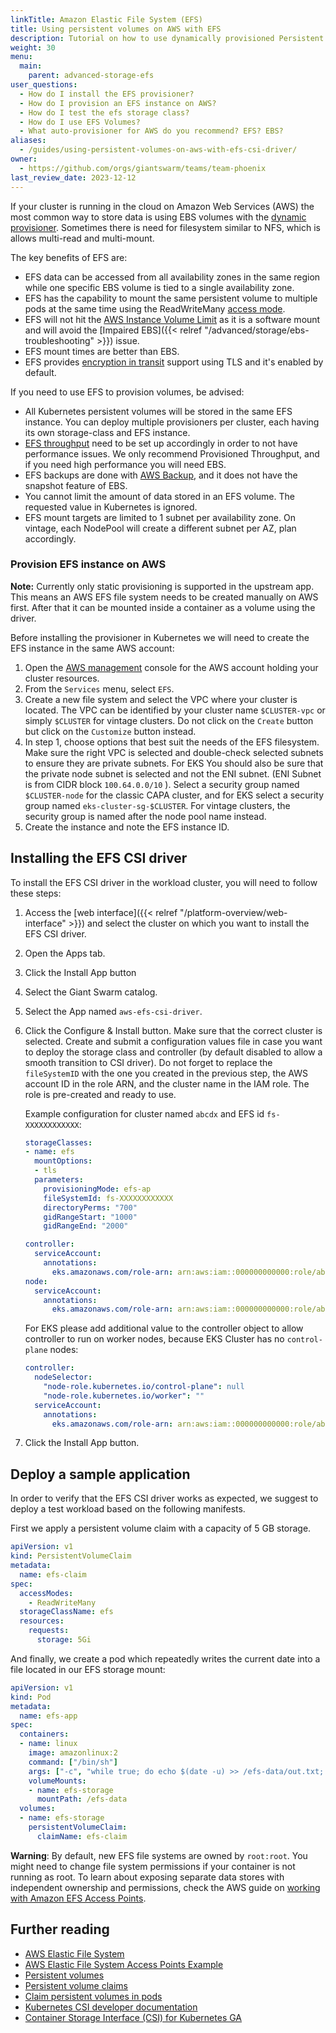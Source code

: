 ```yaml
---
linkTitle: Amazon Elastic File System (EFS)
title: Using persistent volumes on AWS with EFS
description: Tutorial on how to use dynamically provisioned Persistent Volumes on a cluster running on Amazon Web Services with EFS.
weight: 30
menu:
  main:
    parent: advanced-storage-efs
user_questions:
  - How do I install the EFS provisioner?
  - How do I provision an EFS instance on AWS?
  - How do I test the efs storage class?
  - How do I use EFS Volumes?
  - What auto-provisioner for AWS do you recommend? EFS? EBS?
aliases:
  - /guides/using-persistent-volumes-on-aws-with-efs-csi-driver/
owner:
  - https://github.com/orgs/giantswarm/teams/team-phoenix
last_review_date: 2023-12-12
---
```


If your cluster is running in the cloud on Amazon Web Services (AWS) the most common way to store data is using EBS volumes with the [dynamic provisioner](/guides/using-persistent-volumes-on-aws-with-ebs-csi-driver/). Sometimes there is need for filesystem similar to NFS, which is allows multi-read and multi-mount.

The key benefits of EFS are:

- EFS data can be accessed from all availability zones in the same region while one specific EBS volume is tied to a single availability zone.
- EFS has the capability to mount the same persistent volume to multiple pods at the same time using the ReadWriteMany [access mode](https://kubernetes.io/docs/concepts/storage/persistent-volumes/#access-modes).
- EFS will not hit the [AWS Instance Volume Limit](https://docs.aws.amazon.com/AWSEC2/latest/UserGuide/volume_limits.html) as it is a software mount and will avoid the [Impaired EBS]({{< relref "/advanced/storage/ebs-troubleshooting" >}}) issue.
- EFS mount times are better than EBS.
- EFS provides [encryption in transit](https://aws.amazon.com/blogs/aws/new-encryption-of-data-in-transit-for-amazon-efs/) support using TLS and it's enabled by default.

If you need to use EFS to provision volumes, be advised:

- All Kubernetes persistent volumes will be stored in the same EFS instance. You can deploy multiple provisioners per cluster, each having its own storage-class and EFS instance.
- [EFS throughput](https://docs.aws.amazon.com/efs/latest/ug/performance.html) need to be set up accordingly in order to not have performance issues. We only recommend Provisioned Throughput, and if you need high performance you will need EBS.
- EFS backups are done with [AWS Backup](https://aws.amazon.com/backup/), and it does not have the snapshot feature of EBS.
- You cannot limit the amount of data stored in an EFS volume. The requested value in Kubernetes is ignored.
- EFS mount targets are limited to 1 subnet per availability zone. On vintage, each NodePool will create a different subnet per AZ, plan accordingly.

### Provision EFS instance on AWS

**Note:** Currently only static provisioning is supported in the upstream app. This means an AWS EFS file system needs to be created manually on AWS first. After that it can be mounted inside a container as a volume using the driver.

Before installing the provisioner in Kubernetes we will need to create the EFS instance in the same AWS account:

1. Open the [AWS management](https://aws.amazon.com/console/) console for the AWS account holding your cluster resources.
2. From the `Services` menu, select `EFS`.
3. Create a new file system and select the VPC where your cluster is located. The VPC can be identified by your cluster name `$CLUSTER-vpc` or simply `$CLUSTER` for vintage clusters. Do not click on the `Create` button but  click on the `Customize` button instead.
4. In step 1, choose options that best suit the needs of the EFS filesystem. Make sure the right VPC is selected and double-check selected subnets to ensure they are private subnets. For EKS You should also be sure that the private node subnet is selected and not the ENI subnet. (ENI Subnet is from CIDR block `100.64.0.0/10` ). Select a security group named `$CLUSTER-node` for the classic CAPA cluster, and for EKS select a security group named `eks-cluster-sg-$CLUSTER`. For vintage clusters, the security group is named after the node pool name instead.
5. Create the instance and note the EFS instance ID.

## Installing the EFS CSI driver

To install the EFS CSI driver in the workload cluster, you will need to follow these steps:

1. Access the [web interface]({{< relref "/platform-overview/web-interface" >}}) and select the cluster on which you want to install the EFS CSI driver.
2. Open the Apps tab.
3. Click the Install App button
4. Select the Giant Swarm catalog.
5. Select the App named `aws-efs-csi-driver`.
6. Click the Configure & Install button. Make sure that the correct cluster is selected.
Create and submit a configuration values file in case you want to deploy the storage class and controller (by default disabled to allow a smooth transition to CSI driver). Do not forget to replace the `fileSystemID` with the one you created in the previous step, the AWS account ID in the role ARN, and the cluster name in the IAM role. The role is pre-created and ready to use.

    Example configuration for cluster named `abcdx` and EFS id `fs-XXXXXXXXXXXX`:

    ```yaml
    storageClasses:
    - name: efs
      mountOptions:
      - tls
      parameters:
        provisioningMode: efs-ap
        fileSystemId: fs-XXXXXXXXXXXX
        directoryPerms: "700"
        gidRangeStart: "1000"
        gidRangeEnd: "2000"

    controller:
      serviceAccount:
        annotations:
          eks.amazonaws.com/role-arn: arn:aws:iam::000000000000:role/abcdx-efs-csi-driver-role
    node:
      serviceAccount:
        annotations:
          eks.amazonaws.com/role-arn: arn:aws:iam::000000000000:role/abcdx-efs-csi-driver-role
    ```

    For EKS please add additional value to the controller object to allow controller to run on worker nodes, because EKS Cluster has no `control-plane` nodes:

    ```yaml
    controller:
      nodeSelector:
        "node-role.kubernetes.io/control-plane": null
        "node-role.kubernetes.io/worker": ""
      serviceAccount:
        annotations:
          eks.amazonaws.com/role-arn: arn:aws:iam::000000000000:role/abcdx-efs-csi-driver-role
    ```

7. Click the Install App button.

## Deploy a sample application

In order to verify that the EFS CSI driver works as expected, we suggest to deploy a test workload based on the following manifests.

First we apply a persistent volume claim with a capacity of 5 GB storage.

```yaml
apiVersion: v1
kind: PersistentVolumeClaim
metadata:
  name: efs-claim
spec:
  accessModes:
    - ReadWriteMany
  storageClassName: efs
  resources:
    requests:
      storage: 5Gi
```

And finally, we create a pod which repeatedly writes the current date into a file located in our EFS storage mount:

```yaml
apiVersion: v1
kind: Pod
metadata:
  name: efs-app
spec:
  containers:
  - name: linux
    image: amazonlinux:2
    command: ["/bin/sh"]
    args: ["-c", "while true; do echo $(date -u) >> /efs-data/out.txt; sleep 5; done"]
    volumeMounts:
    - name: efs-storage
      mountPath: /efs-data
  volumes:
  - name: efs-storage
    persistentVolumeClaim:
      claimName: efs-claim
```

**Warning**: By default, new EFS file systems are owned by `root:root`. You might need to change file system permissions if your container is not running as root. To learn about exposing separate data stores with independent ownership and permissions, check the AWS guide on [working with Amazon EFS Access Points](https://docs.aws.amazon.com/efs/latest/ug/efs-access-points.html).

## Further reading

- [AWS Elastic File System](https://docs.aws.amazon.com/efs/latest/ug/whatisefs.html)
- [AWS Elastic File System Access Points Example](https://github.com/kubernetes-sigs/aws-efs-csi-driver/blob/master/examples/kubernetes/access_points/README.md)
- [Persistent volumes](https://kubernetes.io/docs/concepts/storage/persistent-volumes/#persistent-volumes)
- [Persistent volume claims](https://kubernetes.io/docs/concepts/storage/persistent-volumes/#persistentvolumeclaims)
- [Claim persistent volumes in pods](https://kubernetes.io/docs/concepts/storage/persistent-volumes/#claims-as-volumes)
- [Kubernetes CSI developer documentation](https://kubernetes-csi.github.io/docs/)
- [Container Storage Interface (CSI) for Kubernetes GA](https://kubernetes.io/blog/2019/01/15/container-storage-interface-ga/)
